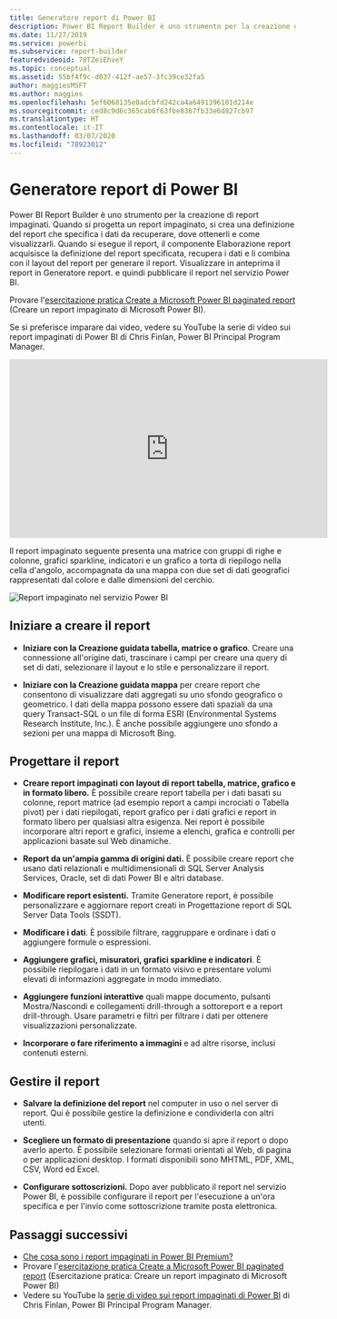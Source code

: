 ```yaml
---
title: Generatore report di Power BI
description: Power BI Report Builder è uno strumento per la creazione di report impaginati.
ms.date: 11/27/2019
ms.service: powerbi
ms.subservice: report-builder
featuredvideoid: 78TZeiEhveY
ms.topic: conceptual
ms.assetid: 55bf4f9c-d037-412f-ae57-3fc39ce32fa5
author: maggiesMSFT
ms.author: maggies
ms.openlocfilehash: 5ef6068135e8adcbfd242ca4a6491396101d214e
ms.sourcegitcommit: ced8c9d6c365cab6f63fbe8367fb33e6d827cb97
ms.translationtype: HT
ms.contentlocale: it-IT
ms.lasthandoff: 03/07/2020
ms.locfileid: "78923012"
---
```

# <a name="power-bi-report-builder"></a>Generatore report di Power BI

 Power BI Report Builder è uno strumento per la creazione di report impaginati.  Quando si progetta un report impaginato, si crea una definizione del report che specifica i dati da recuperare, dove ottenerli e come visualizzarli. Quando si esegue il report, il componente Elaborazione report acquisisce la definizione del report specificata, recupera i dati e li combina con il layout del report per generare il report. Visualizzare in anteprima il report in Generatore report. e quindi pubblicare il report nel servizio Power BI.

Provare l'[esercitazione pratica Create a Microsoft Power BI paginated report](https://www.microsoft.com/handsonlabs/selfpacedlabs/details/SQ00208) (Creare un report impaginato di Microsoft Power BI).

Se si preferisce imparare dai video, vedere su YouTube la serie di video sui report impaginati di Power BI di Chris Finlan, Power BI Principal Program Manager.

<iframe width="560" height="315" src="https://www.youtube.com/embed/78TZeiEhveY?list=PLx7LcKtN_gq-JVzM6L8xNNxX7kts-KflJ" frameborder="0" allowfullscreen></iframe>

Il report impaginato seguente presenta una matrice con gruppi di righe e colonne, grafici sparkline, indicatori e un grafico a torta di riepilogo nella cella d'angolo, accompagnata da una mappa con due set di dati geografici rappresentati dal colore e dalle dimensioni del cerchio.  

![Report impaginato nel servizio Power BI](media/report-builder-power-bi/report-builder-get-started-paginated-report.png)

##  <a name="JumpStartReptCreation"></a> Iniziare a creare il report  
 
-   **Iniziare con la Creazione guidata tabella, matrice o grafico**. Creare una connessione all'origine dati, trascinare i campi per creare una query di set di dati, selezionare il layout e lo stile e personalizzare il report.  
  
-   **Iniziare con la Creazione guidata mappa** per creare report che consentono di visualizzare dati aggregati su uno sfondo geografico o geometrico. I dati della mappa possono essere dati spaziali da una query Transact-SQL o un file di forma ESRI (Environmental Systems Research Institute, Inc.). È anche possibile aggiungere uno sfondo a sezioni per una mappa di Microsoft Bing.  

##  <a name="DesignRept"></a> Progettare il report  
  
-   **Creare report impaginati con layout di report tabella, matrice, grafico e in formato libero.** È possibile creare report tabella per i dati basati su colonne, report matrice (ad esempio report a campi incrociati o Tabella pivot) per i dati riepilogati, report grafico per i dati grafici e report in formato libero per qualsiasi altra esigenza. Nei report è possibile incorporare altri report e grafici, insieme a elenchi, grafica e controlli per applicazioni basate sul Web dinamiche.  
  
-   **Report da un'ampia gamma di origini dati.** È possibile creare report che usano dati relazionali e multidimensionali di SQL Server Analysis Services, Oracle, set di dati Power BI e altri database.  
  
-   **Modificare report esistenti.** Tramite Generatore report, è possibile personalizzare e aggiornare report creati in Progettazione report di SQL Server Data Tools (SSDT).  
  
-   **Modificare i dati**. È possibile filtrare, raggruppare e ordinare i dati o aggiungere formule o espressioni.  

-   **Aggiungere grafici, misuratori, grafici sparkline e indicatori**. È possibile riepilogare i dati in un formato visivo e presentare volumi elevati di informazioni aggregate in modo immediato.  
  
-   **Aggiungere funzioni interattive** quali mappe documento, pulsanti Mostra/Nascondi e collegamenti drill-through a sottoreport e a report drill-through. Usare parametri e filtri per filtrare i dati per ottenere visualizzazioni personalizzate.  
  
-   **Incorporare o fare riferimento a immagini** e ad altre risorse, inclusi contenuti esterni.  
  
##  <a name="ManageRpt"></a> Gestire il report  
  
-   **Salvare la definizione del report** nel computer in uso o nel server di report. Qui è possibile gestire la definizione e condividerla con altri utenti.  
  
-   **Scegliere un formato di presentazione** quando si apre il report o dopo averlo aperto. È possibile selezionare formati orientati al Web, di pagina o per applicazioni desktop. I formati disponibili sono MHTML, PDF, XML, CSV, Word ed Excel.  
  
-   **Configurare sottoscrizioni.** Dopo aver pubblicato il report nel servizio Power BI, è possibile configurare il report per l'esecuzione a un'ora specifica e per l'invio come sottoscrizione tramite posta elettronica.  

## <a name="next-steps"></a>Passaggi successivi

- [Che cosa sono i report impaginati in Power BI Premium?](paginated-reports-report-builder-power-bi.md)
- Provare l'[esercitazione pratica Create a Microsoft Power BI paginated report](https://www.microsoft.com/handsonlabs/selfpacedlabs/details/SQ00208) (Esercitazione pratica: Creare un report impaginato di Microsoft Power BI)
- Vedere su YouTube la [serie di video sui report impaginati di Power BI](https://www.youtube.com/watch?v=78TZeiEhveY&list=PLx7LcKtN_gq-JVzM6L8xNNxX7kts-KflJ) di Chris Finlan, Power BI Principal Program Manager.